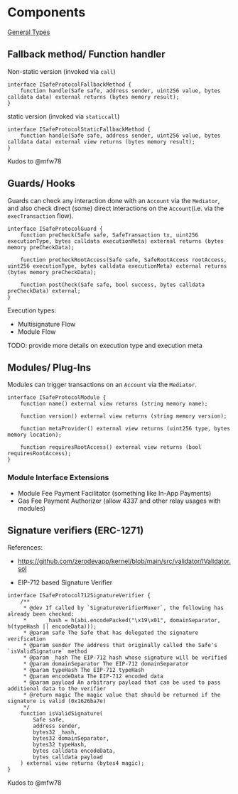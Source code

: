 # Components

[General Types](../mediator/README.md#general-types)

## Fallback method/ Function handler

Non-static version (invoked via `call`)

```solidity
interface ISafeProtocolFallbackMethod {
    function handle(Safe safe, address sender, uint256 value, bytes calldata data) external returns (bytes memory result);
}
```

static version (invoked via `staticcall`)

```solidity
interface ISafeProtocolStaticFallbackMethod {
    function handle(Safe safe, address sender, uint256 value, bytes calldata data) external view returns (bytes memory result);
}
```

Kudos to @mfw78

## Guards/ Hooks

Guards can check any interaction done with an `Account` via the `Mediator`, and also check direct (some) direct interactions on the `Account`(i.e. via the `execTransaction` flow).

```solidity
interface ISafeProtocolGuard {
    function preCheck(Safe safe, SafeTransaction tx, uint256 executionType, bytes calldata executionMeta) external returns (bytes memory preCheckData);

    function preCheckRootAccess(Safe safe, SafeRootAccess rootAccess, uint256 executionType, bytes calldata executionMeta) external returns (bytes memory preCheckData);

    function postCheck(Safe safe, bool success, bytes calldata preCheckData) external;
}
```

Execution types:
- Multisignature Flow
- Module Flow

TODO: provide more details on execution type and execution meta

## Modules/ Plug-Ins

Modules can trigger transactions on an `Account` via the `Mediator`.

```solidity
interface ISafeProtocolModule {
    function name() external view returns (string memory name);

    function version() external view returns (string memory version);

    function metaProvider() external view returns (uint256 type, bytes memory location);

    function requiresRootAccess() external view returns (bool requiresRootAccess);
}
```

### Module Interface Extensions

- Module Fee Payment Facilitator (something like In-App Payments)
- Gas Fee Payment Authorizer (allow 4337 and other relay usages with modules)

## Signature verifiers (ERC-1271)

References:
- https://github.com/zerodevapp/kernel/blob/main/src/validator/IValidator.sol


- EIP-712 based Signature Verifier

```solidity
interface ISafeProtocol712SignatureVerifier {
    /**
     * @dev If called by `SignatureVerifierMuxer`, the following has already been checked:
     *      _hash = h(abi.encodePacked("\x19\x01", domainSeparator, h(typeHash || encodeData)));
     * @param safe The Safe that has delegated the signature verification
     * @param sender The address that originally called the Safe's `isValidSignature` method
     * @param _hash The EIP-712 hash whose signature will be verified
     * @param domainSeparator The EIP-712 domainSeparator
     * @param typeHash The EIP-712 typeHash
     * @param encodeData The EIP-712 encoded data
     * @param payload An arbitrary payload that can be used to pass additional data to the verifier
     * @return magic The magic value that should be returned if the signature is valid (0x1626ba7e)
     */
    function isValidSignature(
        Safe safe,
        address sender,
        bytes32 _hash,
        bytes32 domainSeparator,
        bytes32 typeHash,
        bytes calldata encodeData,
        bytes calldata payload
    ) external view returns (bytes4 magic);
}
```

Kudos to @mfw78

